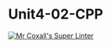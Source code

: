 # Unit4-02-CPP
[![Mr Coxall's Super Linter](https://github.com/ICS3UC-Programming-AngelI/Unit4-02-CPP/workflows/Mr%20Coxall's%20Super%20Linter/badge.svg)](https://github.com/ICS3UC-Programming-AngelI/Unit4-02-CPP>/actions/)
